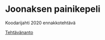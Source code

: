 # Joonaksen painikepeli
Koodarijahti 2020 ennakkotehtävä

[Tehtävänanto](https://www.koodarijahti.fi/Ennakkotehtava_2020_Painikepeli.pdf)
